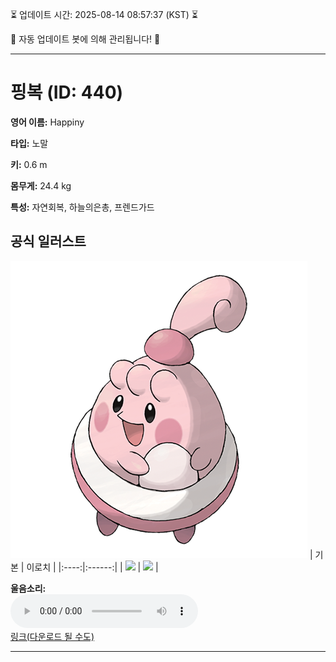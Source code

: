 
⏳ 업데이트 시간: 2025-08-14 08:57:37 (KST) ⏳

🤖 자동 업데이트 봇에 의해 관리됩니다! 🤖

---

# 핑복 (ID: 440)
**영어 이름:** Happiny

**타입:** 노말

**키:** 0.6 m

**몸무게:** 24.4 kg

**특성:** 자연회복, 하늘의은총, 프렌드가드

## 공식 일러스트
![](https://raw.githubusercontent.com/PokeAPI/sprites/master/sprites/pokemon/other/official-artwork/440.png)
| 기본 | 이로치 |
|:----:|:------:|
| <img src="http://play.pokemonshowdown.com/sprites/ani/happiny.gif" width="200"> | <img src="http://play.pokemonshowdown.com/sprites/ani-shiny/happiny.gif" width="200"> |

**울음소리:**<br><audio controls src="https://raw.githubusercontent.com/PokeAPI/cries/main/cries/pokemon/latest/440.ogg"></audio><br> [링크(다운로드 될 수도)](https://raw.githubusercontent.com/PokeAPI/cries/main/cries/pokemon/latest/440.ogg)


---
